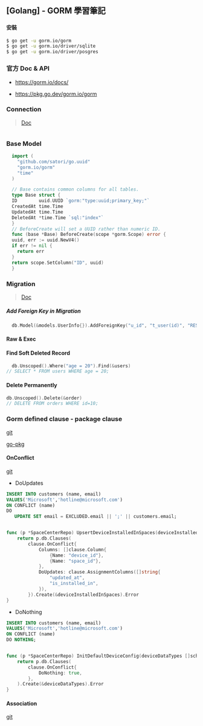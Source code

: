 ## [Golang] - GORM 學習筆記

#### 安裝

```bash
$ go get -u gorm.io/gorm
$ go get -u gorm.io/driver/sqlite
$ go get -u gorm.io/driver/posgres
```

### **官方 Doc & API**

* https://gorm.io/docs/

* https://pkg.go.dev/gorm.io/gorm

### **Connection**

> [Doc](https://gorm.io/docs/connecting_to_the_database.html)

```go

```

### **Base Model**
```go
  import (
    "github.com/satori/go.uuid"
    "gorm.io/gorm"
    "time"
  )

  // Base contains common columns for all tables.
  type Base struct {
  ID        uuid.UUID `gorm:"type:uuid;primary_key;"`
  CreatedAt time.Time
  UpdatedAt time.Time
  DeletedAt *time.Time `sql:"index"`
  }
  // BeforeCreate will set a UUID rather than numeric ID.
  func (base *Base) BeforeCreate(scope *gorm.Scope) error {
  uuid, err := uuid.NewV4()
  if err != nil {
    return err
  }
  return scope.SetColumn("ID", uuid)
  }
```

### **Migration**

> [Doc]()
##### Add Foreign Key in Migration
```go
  db.Model(&models.UserInfo{}).AddForeignKey("u_id", "t_user(id)", "RESTRICT", "RESTRICT")
```

#### Raw & Exec



#### Find Soft Deleted Record

```go
  db.Unscoped().Where("age = 20").Find(&users)
// SELECT * FROM users WHERE age = 20;
```

#### Delete Permanently
```go
db.Unscoped().Delete(&order)
// DELETE FROM orders WHERE id=10;
```


### Gorm defined clause - package clause
[git](https://github.com/go-gorm/gorm/tree/master/clause)

[go-pkg](https://pkg.go.dev/gorm.io/gorm/clause)

#### OnConflict
[git](https://github.com/go-gorm/gorm/blob/v1.23.5/clause/on_conflict.go#L3)

* DoUpdates
```sql
INSERT INTO customers (name, email)
VALUES('Microsoft','hotline@microsoft.com')
ON CONFLICT (name)
DO
   UPDATE SET email = EXCLUDED.email || ';' || customers.email;
```
```go

func (p *SpaceCenterRepo) UpsertDeviceInstalledInSpaces(deviceInstalledInSpaces []schema.DeviceInstalledInSpace) error {
	return p.db.Clauses(
		clause.OnConflict{
			Columns: []clause.Column{
				{Name: "device_id"},
				{Name: "space_id"},
			},
			DoUpdates: clause.AssignmentColumns([]string{
				"updated_at",
				"is_installed_in",
			}),
		}).Create(&deviceInstalledInSpaces).Error
}
```
* DoNothing
```sql
INSERT INTO customers (name, email)
VALUES('Microsoft','hotline@microsoft.com')
ON CONFLICT (name)
DO NOTHING;
```
```go

func (p *SpaceCenterRepo) InitDefaultDeviceConfig(deviceDataTypes []schema.DeviceDataType) error {
	return p.db.Clauses(
		clause.OnConflict{
			DoNothing: true,
		},
	).Create(&deviceDataTypes).Error
}
```


#### Association
[git]()
